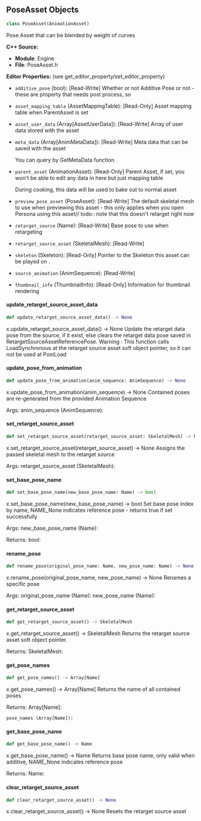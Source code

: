 ## PoseAsset Objects

```python
class PoseAsset(AnimationAsset)
```

Pose Asset that can be blended by weight of curves

**C++ Source:**

- **Module**: Engine
- **File**: PoseAsset.h

**Editor Properties:** (see get_editor_property/set_editor_property)

- ``additive_pose`` (bool):  [Read-Write] Whether or not Additive Pose or not - these are property that needs post process, so
- ``asset_mapping_table`` (AssetMappingTable):  [Read-Only] Asset mapping table when ParentAsset is set
- ``asset_user_data`` (Array[AssetUserData]):  [Read-Write] Array of user data stored with the asset
- ``meta_data`` (Array[AnimMetaData]):  [Read-Write] Meta data that can be saved with the asset

  You can query by GetMetaData function
- ``parent_asset`` (AnimationAsset):  [Read-Only] Parent Asset, if set, you won't be able to edit any data in here but just mapping table

  During cooking, this data will be used to bake out to normal asset
- ``preview_pose_asset`` (PoseAsset):  [Read-Write] The default skeletal mesh to use when previewing this asset - this only applies when you open Persona using this asset//
  todo:: note that this doesn't retarget right now
- ``retarget_source`` (Name):  [Read-Write] Base pose to use when retargeting
- ``retarget_source_asset`` (SkeletalMesh):  [Read-Write]
- ``skeleton`` (Skeleton):  [Read-Only] Pointer to the Skeleton this asset can be played on .
- ``source_animation`` (AnimSequence):  [Read-Write]
- ``thumbnail_info`` (ThumbnailInfo):  [Read-Only] Information for thumbnail rendering

<a id="unreal.PoseAsset.update_retarget_source_asset_data"></a>

#### update_retarget_source_asset_data

```python
def update_retarget_source_asset_data() -> None
```

x.update_retarget_source_asset_data() -> None
Update the retarget data pose from the source, if it exist, else clears the retarget data pose saved in RetargetSourceAssetReferencePose.
Warning : This function calls LoadSynchronous at the retarget source asset soft object pointer, so it can not be used at PostLoad

<a id="unreal.PoseAsset.update_pose_from_animation"></a>

#### update_pose_from_animation

```python
def update_pose_from_animation(anim_sequence: AnimSequence) -> None
```

x.update_pose_from_animation(anim_sequence) -> None
Contained poses are re-generated from the provided Animation Sequence

Args:
    anim_sequence (AnimSequence):

<a id="unreal.PoseAsset.set_retarget_source_asset"></a>

#### set_retarget_source_asset

```python
def set_retarget_source_asset(retarget_source_asset: SkeletalMesh) -> None
```

x.set_retarget_source_asset(retarget_source_asset) -> None
Assigns the passed skeletal mesh to the retarget source

Args:
    retarget_source_asset (SkeletalMesh):

<a id="unreal.PoseAsset.set_base_pose_name"></a>

#### set_base_pose_name

```python
def set_base_pose_name(new_base_pose_name: Name) -> bool
```

x.set_base_pose_name(new_base_pose_name) -> bool
Set base pose index by name, NAME_None indicates reference pose - returns true if set successfully

Args:
    new_base_pose_name (Name): 

Returns:
    bool:

<a id="unreal.PoseAsset.rename_pose"></a>

#### rename_pose

```python
def rename_pose(original_pose_name: Name, new_pose_name: Name) -> None
```

x.rename_pose(original_pose_name, new_pose_name) -> None
Renames a specific pose

Args:
    original_pose_name (Name): 
    new_pose_name (Name):

<a id="unreal.PoseAsset.get_retarget_source_asset"></a>

#### get_retarget_source_asset

```python
def get_retarget_source_asset() -> SkeletalMesh
```

x.get_retarget_source_asset() -> SkeletalMesh
Returns the retarget source asset soft object pointer.

Returns:
    SkeletalMesh:

<a id="unreal.PoseAsset.get_pose_names"></a>

#### get_pose_names

```python
def get_pose_names() -> Array[Name]
```

x.get_pose_names() -> Array[Name]
Returns the name of all contained poses

Returns:
    Array[Name]: 

    pose_names (Array[Name]):

<a id="unreal.PoseAsset.get_base_pose_name"></a>

#### get_base_pose_name

```python
def get_base_pose_name() -> Name
```

x.get_base_pose_name() -> Name
Returns base pose name, only valid when additive, NAME_None indicates reference pose

Returns:
    Name:

<a id="unreal.PoseAsset.clear_retarget_source_asset"></a>

#### clear_retarget_source_asset

```python
def clear_retarget_source_asset() -> None
```

x.clear_retarget_source_asset() -> None
Resets the retarget source asset

<a id="unreal.PreviewMeshCollection"></a>